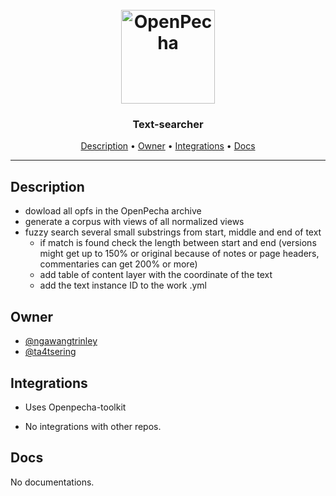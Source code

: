 <h1 align="center">
  <br>
  <a href="https://openpecha.org"><img src="https://avatars.githubusercontent.com/u/82142807?s=400&u=19e108a15566f3a1449bafb03b8dd706a72aebcd&v=4" alt="OpenPecha" width="150"></a>
  <br>
</h1>

<h3 align="center">Text-searcher</h3>


<!-- Replace the title of the repository -->

<p align="center">
  <a href="#description">Description</a> •
  <a href="#owner">Owner</a> •
  <a href="#integrations">Integrations</a> •
  <a href="#docs">Docs</a>
</p>
<hr>

## Description

- dowload all opfs in the OpenPecha archive
- generate a corpus with views of all normalized views
- fuzzy search several small substrings from start, middle and end of text
    - if match is found check the length between start and end (versions might get up to 150% or original because of notes or page headers, commentaries can get 200% or more)
    - add table of content layer with the coordinate of the text
    - add the text instance ID to the work .yml

<!-- This section provides a high-level overview for the repo -->

## Owner

- [@ngawangtrinley](https://github.com/ngawangtrinley)
- [@ta4tsering](https://github.com/ta4tsering)

<!-- This section lists the owners of the repo -->

## Integrations

- Uses Openpecha-toolkit

- No integrations with other repos.

<!-- This section must list as bulleted list how this repo depends or is integrated with other repos -->

## Docs

No documentations.
